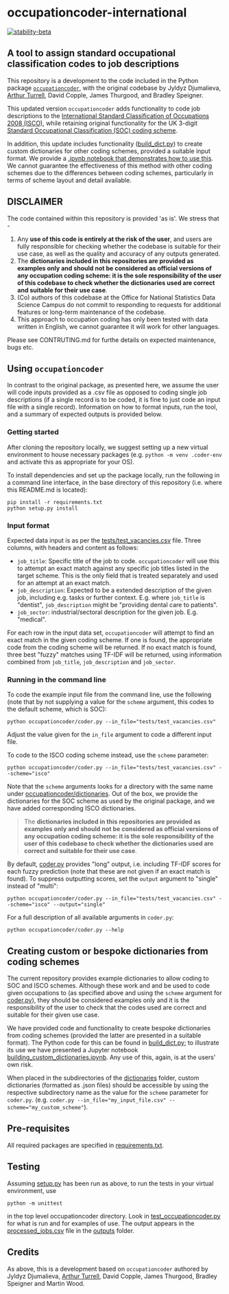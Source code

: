 # occupationcoder-international
[![stability-beta](https://img.shields.io/badge/stability-beta-33bbff.svg)](https://github.com/mkenney/software-guides/blob/master/STABILITY-BADGES.md#beta)

## A tool to assign standard occupational classification codes to job descriptions

This repository is a development to the code included in the Python package [`occupationcoder`](https://github.com/aeturrell/occupationcoder), with the original codebase by Jyldyz Djumalieva, [Arthur
Turrell](http://aeturrell.github.io/home), David Copple, James
Thurgood, and Bradley Speigner.

This updated version `occupationcoder` adds functionality to code job descriptions to the [International Standard Classification of Occupations 2008 (ISCO)](https://www.ilo.org/public/english/bureau/stat/isco/isco08/), while retaining original functionality for the UK 3-digit [Standard Occupational Classification (SOC) coding scheme](https://www.ons.gov.uk/methodology/classificationsandstandards/standardoccupationalclassificationsoc).

In addition, this update includes functionality ([build_dict.py](occupationcoder/createdictionaries/build_dict.py)) to create custom dictionaries for other coding schemes, provided a suitable input format. We provide a [.ipynb notebook that demonstrates how to use this](occupationcoder/notebooks/building_custom_dictionaries.ipynb).
We cannot guarantee the effectiveness of this method with other coding schemes due to the differences between coding schemes, particularly in terms of scheme layout and detail available.

## DISCLAIMER
The code contained within this repository is provided 'as is'. We stress that -

1. Any **use of this code is entirely at the risk of the user**, and users are fully responsible for checking whether the codebase is suitable for their use case, as well as the quality and accuracy of any outputs generated.
2.  The __dictionaries included in this repositories are provided as examples only and should not be considered as official versions of any occupation coding scheme: it is the sole responsibility of the user of this codebase to check whether the dictionaries used are correct and suitable for their use case__.
3. (Co) authors of this codebase at the Office for National Statistics Data Science Campus do not commit to responding to requests for additional features or long-term maintenance of the codebase.
4. This approach to occupation coding has only been tested with data written in English, we cannot guarantee it will work for other languages.

Please see CONTRUTING.md for furthe details on expected maintenance, bugs etc.

## Using `occupationcoder`

In contrast to the original package, as presented here, we assume the user will code  inputs provided as a .csv file as opposed to coding single job descriptions (if a single record is to be coded, it is fine to just code an input file with a single record). Information on how to format inputs, run the tool, and a summary of expected outputs is provided below.

### Getting started

After cloning the repository locally, we suggest setting up a new virtual environment to house necessary packages (e.g. `python -m venv .coder-env` and activate this as appropriate for your OS).

To install dependencies and set up the package locally, run the following in a command line interface, in the base directory of this repository (i.e. where this README.md is located):
```
pip install -r requirements.txt
python setup.py install
```

### Input format

Expected data input is as per the [tests/test_vacancies.csv](tests/test_vacancies.csv) file. Three columns, with headers and content as follows:
- `job_title`: Specific title of the job to code. `occupationcoder` will use this to attempt an exact match against any specific job titles listed in the target scheme. This is the only field that is treated separately and used for an attempt at an exact match.
- `job_description`: Expected to be a extended description of the given job, including e.g. tasks or further context. E.g. where `job_title` is "dentist", `job_description` might be "providing dental care to patients".
- `job_sector`: industrial/sectoral description for the given job. E.g. "medical".

For each row in the input data set, `occupationcoder` will attempt to find an exact match in the given coding scheme. If one is found, the appropriate code from the coding scheme will be returned.
If no exact match is found, three best "fuzzy" matches using TF-IDF will be returned, using information combined from `job_title`, `job_description` and `job_sector`.

### Running in the command line

To code the example input file from the command line, use the following (note that by not supplying a value for the `scheme` argument, this codes to the default scheme, which is SOC):

```
python occupationcoder/coder.py --in_file="tests/test_vacancies.csv"
```
Adjust the value given for the `in_file` argument to code a different input file.

To code to the ISCO coding scheme instead, use the `scheme` parameter:
```
python occupationcoder/coder.py --in_file="tests/test_vacancies.csv" --scheme="isco"
```
Note that the `scheme` arguments looks for a directory with the same name under [occupationcoder/dictionaries](occupationcoder/dictionaries/). Out of the box, we provide the dictionaries for the SOC scheme as used by the original package, and we have added corresponding ISCO dictionaries.

> The __dictionaries included in this repositories are provided as examples only and should not be considered as official versions of any occupation coding scheme: it is the sole responsibility of the user of this codebase to check whether the dictionaries used are correct and suitable for their use case__.

By default, [coder.py](occupationcoder/coder.py) provides "long" output, i.e. including TF-IDF scores for each fuzzy prediction (note that these are not given if an exact match is found). To suppress outputting scores, set the `output` argument to "single" instead of "multi":
```
python occupationcoder/coder.py --in_file="tests/test_vacancies.csv" --scheme="isco" --output="single"
```

For a full description of all available arguments in `coder.py`:
```
python occupationcoder/coder.py --help
```

## Creating custom or bespoke dictionaries from coding schemes

The current repository provides example dictionaries to allow coding to SOC and ISCO schemes. Although these work and and be used to code given occupations to (as specified above and using the `scheme` argument for [coder.py](occupationcoder/coder.py)), they should be considered examples only and it is the responsibility of the user to check that the codes used are correct and suitable for their given use case.

We have provided code and functionality to create bespoke dictionaries from coding schemes (provided the latter are presented in a suitable format). The Python code for this can be found in [build_dict.py](occupationcoder/createdictionaries/build_dict.py); to illustrate its use we have presented a Jupyter notebook [building_custom_dictionaries.ipynb](occupationcoder/notebooks/building_custom_dictionaries.ipynb). Any use of this, again, is at the users' own risk.

When placed in the subdirectories of the [dictionaries](occupationcoder/dictionaries/) folder, custom dictionaries (formatted as .json files) should be accessible by using the respective subdirectory name as the value for the `scheme` parameter for `coder.py`. (e.g. `coder.py --in_file="my_input_file.csv" --scheme="my_custom_scheme"`).

## Pre-requisites

All required packages are specified in [requirements.txt](requirements.txt).

## Testing

Assuming [setup.py](setup.py) has been run as above, to run the tests in your virtual environment, use

```
python -m unittest
```

in the top level occupationcoder directory.
Look in [test_occupationcoder.py](tests/test_occupationcoder.py) for what is run and for examples of use. The output appears in the [processed_jobs.csv](/occupationcoder/outputs/processed_jobs.csv) file in the [outputs](./occupationcoder/outputs/) folder.

## Credits

As above, this is a development based on `occupationcoder` authored by Jyldyz Djumalieva, [Arthur Turrell](http://aeturrell.github.io/home), David Copple, James
Thurgood, Bradley Speigner and Martin Wood.
